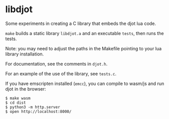 # libdjot

Some experiments in creating a C library that embeds the djot lua code.

`make` builds a static library `libdjot.a` and an executable
`tests`, then runs the tests.

Note: you may need to adjust the paths in the Makefile pointing
to your lua library installation.

For documentation, see the comments in `djot.h`.

For an example of the use of the library, see `tests.c`.

If you have emscripten installed (`emcc`), you can compile to
wasm/js and run djot in the browser:

```
$ make wasm
$ cd dist
$ python3 -m http.server
$ open http://localhost:8000/
```

